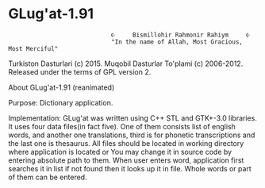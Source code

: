 # GLug'at-1.91
                                 ☪     Bismillohir Rahmonir Rahiym     ☪
                                 "In the name of Allah, Most Gracious, Most Merciful"
Turkiston Dasturlari (c) 2015.
Muqobil Dasturlar To'plami (c) 2006-2012.
Released under the terms of GPL version 2.

About GLug'at-1.91 (reanimated)

Purpose: Dictionary application.

Implementation:
GLug'at was written using C++ STL and GTK+-3.0 libraries. 
It uses four data files(in fact five). One of them consists list of english words, 
and another one translations, third is for phonetic transcriptions and the last one is
thesaurus. All files should be located in working directory where application is located or 
You may change it in source code by entering absolute path to them.
When user enters word, application first searches it in list if not found 
then it looks up it in file. Whole words or part of them can be entered.
